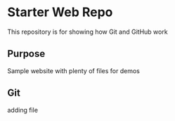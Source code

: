 # Starter Web Repo

This repository is for showing how Git and GitHub work

## Purpose

Sample website with plenty of files for demos

## Git 
 adding file
